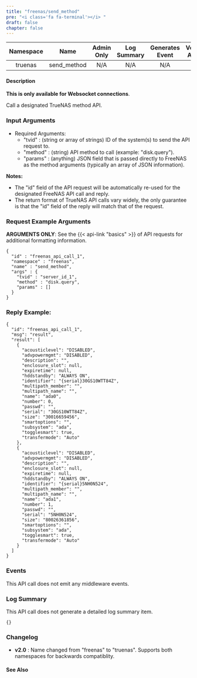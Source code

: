 ```yaml
---
title: "freenas/send_method"
pre: "<i class='fa fa-terminal'></i> "
draft: false
chapter: false
---
```


| Namespace | Name | Admin Only | Log Summary | Generates Event | Version Added
|:----------------:|:--------:|:--------:|:--------:|:--------:|:---:|
| truenas | send_method | N/A | N/A | N/A | 1 |

#### Description
**This is only available for Websocket connections**.

Call a designated TrueNAS method API.

### Input Arguments
* Required Arguments:
   * "tvid" : (string or array of strings) ID of the system(s) to send the API request to.
   * "method" : (string) API method to call (example: "disk.query").
   * "params" : (anything) JSON field that is passed directly to FreeNAS as the method arguments (typically an array of JSON information).

**Notes:** 
 * The "id" field of the API request will be automatically re-used for the designated FreeNAS API call and reply.
 * The return format of TrueNAS API calls vary widely, the only guarantee is that the "id" field of the reply will match that of the request.

### Request Example Arguments
**ARGUMENTS ONLY**: See the {{< api-link "basics" >}} of API requests for additional formatting information.

```
{
  "id" : "freenas_api_call_1",
  "namespace" : "freenas",
  "name" : "send_method",
  "args" : {
    "tvid" : "server_id_1",
    "method" : "disk.query",
    "params" : []
  }
}
```

### Reply Example:
```
{
  "id": "freenas_api_call_1",
  "msg": "result",
  "result": [
    {
      "acousticlevel": "DISABLED",
      "advpowermgmt": "DISABLED",
      "description": "",
      "enclosure_slot": null,
      "expiretime": null,
      "hddstandby": "ALWAYS ON",
      "identifier": "{serial}30GS10WTT84Z",
      "multipath_member": "",
      "multipath_name": "",
      "name": "ada0",
      "number": 0,
      "passwd": "",
      "serial": "30GS10WTT84Z",
      "size": "30016659456",
      "smartoptions": "",
      "subsystem": "ada",
      "togglesmart": true,
      "transfermode": "Auto"
    },
    {
      "acousticlevel": "DISABLED",
      "advpowermgmt": "DISABLED",
      "description": "",
      "enclosure_slot": null,
      "expiretime": null,
      "hddstandby": "ALWAYS ON",
      "identifier": "{serial}5NH0N524",
      "multipath_member": "",
      "multipath_name": "",
      "name": "ada1",
      "number": 1,
      "passwd": "",
      "serial": "5NH0N524",
      "size": "80026361856",
      "smartoptions": "",
      "subsystem": "ada",
      "togglesmart": true,
      "transfermode": "Auto"
    }
  ]
}
```

### Events
This API call does not emit any middleware events.

### Log Summary
This API call does not generate a detailed log summary item.
```
{}
```

### Changelog
* **v2.0** : Name changed from "freenas" to "truenas". Supports both namespaces for backwards compatiblity.

#### See Also
